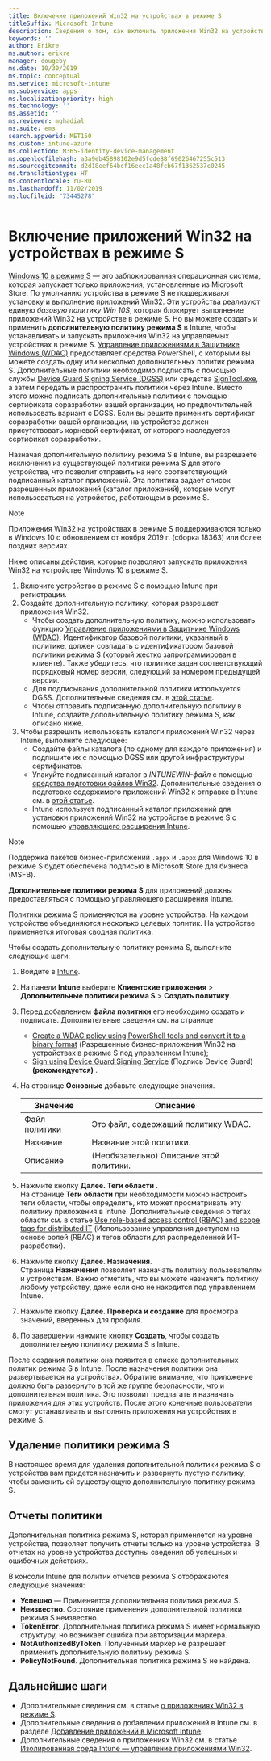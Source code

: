 ```yaml
---
title: Включение приложений Win32 на устройствах в режиме S
titleSuffix: Microsoft Intune
description: Сведения о том, как включить приложения Win32 на устройствах в режиме S с помощью Microsoft Intune.
keywords: ''
author: Erikre
ms.author: erikre
manager: dougeby
ms.date: 10/30/2019
ms.topic: conceptual
ms.service: microsoft-intune
ms.subservice: apps
ms.localizationpriority: high
ms.technology: ''
ms.assetid: ''
ms.reviewer: mghadial
ms.suite: ems
search.appverid: MET150
ms.custom: intune-azure
ms.collection: M365-identity-device-management
ms.openlocfilehash: a3a9eb45898102e9d5fcde88f69026467255c513
ms.sourcegitcommit: d2d18eef64bcf16eec1a48fcb67f1362537c0245
ms.translationtype: HT
ms.contentlocale: ru-RU
ms.lasthandoff: 11/02/2019
ms.locfileid: "73445278"
---
```

# <a name="enable-win32-apps-on-s-mode-devices"></a>Включение приложений Win32 на устройствах в режиме S

[Windows 10 в режиме S](https://docs.microsoft.com/windows/deployment/s-mode) — это заблокированная операционная система, которая запускает только приложения, установленные из Microsoft Store. По умолчанию устройства в режиме S не поддерживают установку и выполнение приложений Win32. Эти устройства реализуют единую *базовую политику Win 10S*, которая блокирует выполнение приложений Win32 на устройстве в режиме S. Но вы можете создать и применить **дополнительную политику режима S** в Intune, чтобы устанавливать и запускать приложения Win32 на управляемых устройствах в режиме S. [Управление приложениями в Защитнике Windows (WDAC)](https://docs.microsoft.com/windows/security/threat-protection/windows-defender-application-control/windows-defender-application-control) предоставляет средства PowerShell, с которыми вы можете создать одну или несколько дополнительных политик режима S. Дополнительные политики необходимо подписать с помощью службы [Device Guard Signing Service (DGSS)](https://go.microsoft.com/fwlink/?linkid=2095629) или средства [SignTool.exe](https://docs.microsoft.com/windows/security/threat-protection/windows-defender-application-control/signing-policies-with-signtool), а затем передать и распространить политики через Intune. Вместо этого можно подписать дополнительные политики с помощью сертификата соразработки вашей организации, но предпочтительней использовать вариант с DGSS. Если вы решите применить сертификат соразработки вашей организации, на устройстве должен присутствовать корневой сертификат, от которого наследуется сертификат соразработки.

Назначая дополнительную политику режима S в Intune, вы разрешаете исключения из существующей политики режима S для этого устройства, что позволит отправить на него соответствующий подписанный каталог приложений. Эта политика задает список разрешенных приложений (каталог приложений), которые могут использоваться на устройстве, работающем в режиме S.

> [!NOTE]
> Приложения Win32 на устройствах в режиме S поддерживаются только в Windows 10 с обновлением от ноября 2019 г. (сборка 18363) или более поздних версиях.

<!-- Add WDAC tooling diagram  -->

Ниже описаны действия, которые позволяют запускать приложения Win32 на устройстве Windows 10 в режиме S.

1. Включите устройство в режиме S с помощью Intune при регистрации.
2. Создайте дополнительную политику, которая разрешает приложения Win32.
   - Чтобы создать дополнительную политику, можно использовать функцию [Управление приложениями в Защитнике Windows (WDAC)](https://docs.microsoft.com/windows/security/threat-protection/windows-defender-application-control/windows-defender-application-control). Идентификатор базовой политики, указанный в политике, должен совпадать с идентификатором базовой политики режима S (который жестко запрограммирован в клиенте). Также убедитесь, что политике задан соответствующий порядковый номер версии, следующий за номером предыдущей версии.
   - Для подписывания дополнительной политики используется DGSS. Дополнительные сведения см. в [этой статье](https://docs.microsoft.com/microsoft-store/sign-code-integrity-policy-with-device-guard-signing).
   - Чтобы отправить подписанную дополнительную политику в Intune, создайте дополнительную политику режима S, как описано ниже.
3. Чтобы разрешить использовать каталоги приложений Win32 через Intune, выполните следующее:
   - Создайте файлы каталога (по одному для каждого приложения) и подпишите их с помощью DGSS или другой инфраструктуры сертификатов.
   - Упакуйте подписанный каталог в *INTUNEWIN-файл* с помощью [средства подготовки файлов Win32](https://go.microsoft.com/fwlink/?linkid=2065730). Дополнительные сведения о подготовке содержимого приложений Win32 к отправке в Intune см. в [этой статье](~/apps/apps-win32-app-management.md#prepare-the-win32-app-content-for-upload).
   - Intune использует подписанный каталог приложений для установки приложений Win32 на устройстве в режиме S с помощью [управляющего расширения Intune](~/apps/intune-management-extension.md).

> [!NOTE]
> Поддержка пакетов бизнес-приложений `.appx` и `.appx` для Windows 10 в режиме S будет обеспечена подписью в Microsoft Store для бизнеса (MSFB).
>
> **Дополнительные политики режима S** для приложений должны предоставляться с помощью управляющего расширения Intune.
>
> Политики режима S применяются на уровне устройства. На каждом устройстве объединяются несколько целевых политик. На устройстве применяется итоговая сводная политика.

Чтобы создать дополнительную политику режима S, выполните следующие шаги:

1. Войдите в [Intune](https://go.microsoft.com/fwlink/?linkid=2090973).
2. На панели **Intune** выберите **Клиентские приложения** > **Дополнительные политики режима S** > **Создать политику**.
3. Перед добавлением **файла политики** его необходимо создать и подписать. Дополнительные сведения см. на странице
    - [Create a WDAC policy using PowerShell tools and convert it to a binary format](https://go.microsoft.com/fwlink/?linkid=2095387) (Разрешенные бизнес-приложения Win32 на устройствах в режиме S под управлением Intune);
    - [Sign using Device Guard Signing Service](https://go.microsoft.com/fwlink/?linkid=2095629) (Подпись Device Guard) **(рекомендуется)** .

4. На странице **Основные** добавьте следующие значения.

    | Значение | Описание |
    |--------------|------------------------------------------------|
    | Файл политики | Это файл, содержащий политику WDAC. |
    | Название | Название этой политики. |
    | Описание | (Необязательно) Описание этой политики. |

5. Нажмите кнопку **Далее. Теги области** .<br>
   На странице **Теги области** при необходимости можно настроить теги области, чтобы определить, кто может просматривать эту политику приложения в Intune. Дополнительные сведения о тегах области см. в статье [Use role-based access control (RBAC) and scope tags for distributed IT](~/fundamentals/scope-tags.md) (Использование управления доступом на основе ролей (RBAC) и тегов области для распределенной ИТ-разработки).

6. Нажмите кнопку **Далее. Назначения**.<br>
   Страница **Назначения** позволяет назначать политику пользователям и устройствам. Важно отметить, что вы можете назначить политику любому устройству, даже если оно не находится под управлением Intune.
7. Нажмите кнопку **Далее. Проверка и создание** для просмотра значений, введенных для профиля.
8. По завершении нажмите кнопку **Создать**, чтобы создать дополнительную политику режима S в Intune. 

После создания политики она появится в списке дополнительных политик режима S в Intune. После назначения политики она развертывается на устройствах. Обратите внимание, что приложение должно быть развернуто в той же группе безопасности, что и дополнительная политика. Это позволит предлагать и назначать приложения для этих устройств. После этого конечные пользователи смогут устанавливать и выполнять приложения на устройствах в режиме S.

## <a name="removal-of-s-mode-policy"></a>Удаление политики режима S

В настоящее время для удаления дополнительной политики режима S с устройства вам придется назначить и развернуть пустую политику, чтобы заменить ей существующую дополнительную политику режима S.

## <a name="policy-reporting"></a>Отчеты политики

Дополнительная политика режима S, которая применяется на уровне устройства, позволяет получить отчеты только на уровне устройства. В отчетах на уровне устройства доступны сведения об успешных и ошибочных действиях. 

В консоли Intune для политик отчетов режима S отображаются следующие значения:
- **Успешно** — Применяется дополнительная политика режима S.
- **Неизвестно**. Состояние применения дополнительной политики режима S неизвестно.
- **TokenError**. Дополнительная политика режима S имеет нормальную структуру, но возникает ошибка при авторизации маркера.
- **NotAuthorizedByToken**. Полученный маркер не разрешает применить дополнительную политику режима S.
- **PolicyNotFound**. Дополнительная политика режима S не найдена.

## <a name="next-steps"></a>Дальнейшие шаги

- Дополнительные сведения см. в статье [о приложениях Win32 в режиме S](https://docs.microsoft.com/windows/security/threat-protection/windows-defender-application-control/lob-win32-apps-on-s).
- Дополнительные сведения о добавлении приложений в Intune см. в разделе [Добавление приложений в Microsoft Intune](apps-add.md).
- Дополнительные сведения о приложениях Win32 см. в статье [Изолированная среда Intune — управление приложениями Win32](~/apps/apps-win32-app-management.md).
